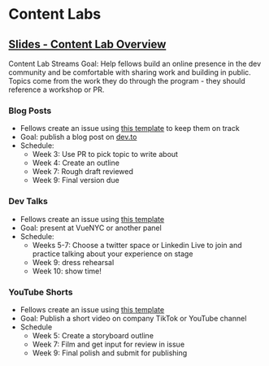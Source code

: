 # Content Labs

## [Slides - Content Lab Overview](https://docs.google.com/presentation/d/1aJJ_zOslJD0nkrrefPq28wFPPaIO93yzmo7ckLdxVUM/edit#slide=id.g214cbf4c8ab_0_15)

Content Lab Streams 
     Goal: Help fellows build an online presence in the dev community and be comfortable with sharing work and building in public. Topics come from the work they do through the program - they should reference a workshop or PR. 

### Blog Posts
- Fellows create an issue using [this template](https://github.com/ProgramEquity/open-source-mentorship/issues/new?assignees=unnamedrd&labels=blog%2C+content+lab%2C+in+progress&template=blog-tracking.md&title=%E2%9C%8D%EF%B8%8F+%40fellowname%27s+Blog) to keep them on track
- Goal: publish a blog post on [dev.to](https://dev.to)
- Schedule:
    - Week 3: Use PR to pick topic to write about
    - Week 4: Create an outline
    - Week 7: Rough draft reviewed
    - Week 9: Final version due

### Dev Talks
- Fellows create an issue using [this template](https://github.com/ProgramEquity/open-source-mentorship/issues/new?assignees=unnamedrd&labels=blog%2C+content+lab%2C+in+progress&template=blog-tracking.md&title=%E2%9C%8D%EF%B8%8F+%40fellowname%27s+Blog)
- Goal: present at VueNYC or another panel
- Schedule:
  - Weeks 5-7: Choose a twitter space or Linkedin Live to join and practice talking about your experience on stage 
  - Week 9: dress rehearsal
  - Week 10: show time!

### YouTube Shorts
- Fellows create an issue using [this template](https://github.com/ProgramEquity/open-source-mentorship/issues/new?assignees=unnamedrd&labels=content+lab%2C+in+progress%2C+shorts&template=shorts-tracking.md&title=%F0%9F%8E%A5+%40fellowname%27s+video+short)
- Goal: Publish a short video on company TikTok or YouTube channel
- Schedule
  - Week 5: Create a storyboard outline 
  - Week 7: Film and get input for review in issue
  - Week 9: Final polish and submit for publishing 
